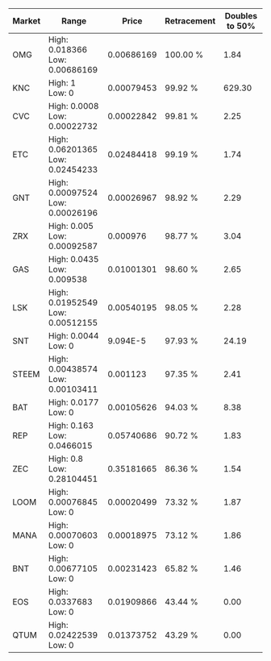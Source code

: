 | Market | Range | Price| Retracement | Doubles to 50% |
| --- | --- | --- | --- | --- |
| OMG | High: 0.018366<br />Low: 0.00686169 | 0.00686169 | 100.00 % | 1.84 |
| KNC | High: 1<br />Low: 0 | 0.00079453 | 99.92 % | 629.30 |
| CVC | High: 0.0008<br />Low: 0.00022732 | 0.00022842 | 99.81 % | 2.25 |
| ETC | High: 0.06201365<br />Low: 0.02454233 | 0.02484418 | 99.19 % | 1.74 |
| GNT | High: 0.00097524<br />Low: 0.00026196 | 0.00026967 | 98.92 % | 2.29 |
| ZRX | High: 0.005<br />Low: 0.00092587 | 0.000976 | 98.77 % | 3.04 |
| GAS | High: 0.0435<br />Low: 0.009538 | 0.01001301 | 98.60 % | 2.65 |
| LSK | High: 0.01952549<br />Low: 0.00512155 | 0.00540195 | 98.05 % | 2.28 |
| SNT | High: 0.0044<br />Low: 0 | 9.094E-5 | 97.93 % | 24.19 |
| STEEM | High: 0.00438574<br />Low: 0.00103411 | 0.001123 | 97.35 % | 2.41 |
| BAT | High: 0.0177<br />Low: 0 | 0.00105626 | 94.03 % | 8.38 |
| REP | High: 0.163<br />Low: 0.0466015 | 0.05740686 | 90.72 % | 1.83 |
| ZEC | High: 0.8<br />Low: 0.28104451 | 0.35181665 | 86.36 % | 1.54 |
| LOOM | High: 0.00076845<br />Low: 0 | 0.00020499 | 73.32 % | 1.87 |
| MANA | High: 0.00070603<br />Low: 0 | 0.00018975 | 73.12 % | 1.86 |
| BNT | High: 0.00677105<br />Low: 0 | 0.00231423 | 65.82 % | 1.46 |
| EOS | High: 0.0337683<br />Low: 0 | 0.01909866 | 43.44 % | 0.00 |
| QTUM | High: 0.02422539<br />Low: 0 | 0.01373752 | 43.29 % | 0.00 |
